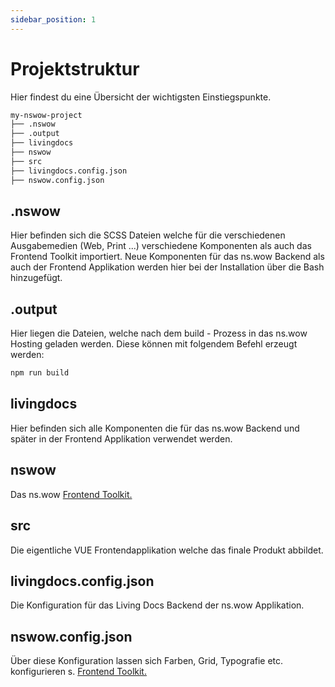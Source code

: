```yaml
---
sidebar_position: 1
---
```


# Projektstruktur

Hier findest du eine Übersicht der wichtigsten Einstiegspunkte.

```bash
my-nswow-project
├── .nswow
├── .output
├── livingdocs
├── nswow
├── src
├── livingdocs.config.json
├── nswow.config.json
```

## .nswow

Hier befinden sich die SCSS Dateien welche für die verschiedenen Ausgabemedien (Web, Print ...) verschiedene Komponenten als auch das Frontend Toolkit importiert.
Neue Komponenten für das ns.wow Backend als auch der Frontend Applikation werden hier bei der Installation über die Bash hinzugefügt.

## .output

Hier liegen die Dateien, welche nach dem build - Prozess in das ns.wow Hosting geladen werden. Diese können mit folgendem Befehl erzeugt werden:

```bash
npm run build
```

## livingdocs

Hier befinden sich alle Komponenten die für das ns.wow Backend und später in der Frontend Applikation verwendet werden.

## nswow

Das ns.wow [Frontend Toolkit.](./../beaver/beaver-config)

## src

Die eigentliche VUE Frontendapplikation welche das finale Produkt abbildet.

## livingdocs.config.json

Die Konfiguration für das Living Docs Backend der ns.wow Applikation.

## nswow.config.json

Über diese Konfiguration lassen sich Farben, Grid, Typografie etc. konfigurieren s. [Frontend Toolkit.](./../beaver/beaver-config)

